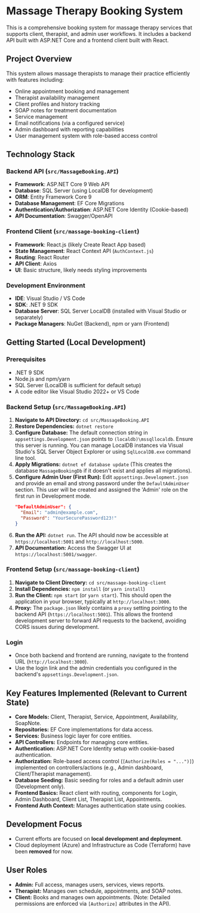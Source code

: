 # Massage Therapy Booking System

This is a comprehensive booking system for massage therapy services that supports client, therapist, and admin user workflows. It includes a backend API built with ASP.NET Core and a frontend client built with React.

## Project Overview

This system allows massage therapists to manage their practice efficiently with features including:

- Online appointment booking and management
- Therapist availability management
- Client profiles and history tracking
- SOAP notes for treatment documentation
- Service management
- Email notifications (via a configured service)
- Admin dashboard with reporting capabilities
- User management system with role-based access control

## Technology Stack

### Backend API (`src/MassageBooking.API`)
- **Framework**: ASP.NET Core 9 Web API
- **Database**: SQL Server (using LocalDB for development)
- **ORM**: Entity Framework Core 9
- **Database Management**: EF Core Migrations
- **Authentication/Authorization**: ASP.NET Core Identity (Cookie-based)
- **API Documentation**: Swagger/OpenAPI

### Frontend Client (`src/massage-booking-client`)
- **Framework**: React.js (likely Create React App based)
- **State Management**: React Context API (`AuthContext.js`)
- **Routing**: React Router
- **API Client**: Axios
- **UI**: Basic structure, likely needs styling improvements

### Development Environment
- **IDE**: Visual Studio / VS Code
- **SDK**: .NET 9 SDK
- **Database Server**: SQL Server LocalDB (installed with Visual Studio or separately)
- **Package Managers**: NuGet (Backend), npm or yarn (Frontend)

## Getting Started (Local Development)

### Prerequisites
- .NET 9 SDK
- Node.js and npm/yarn
- SQL Server (LocalDB is sufficient for default setup)
- A code editor like Visual Studio 2022+ or VS Code

### Backend Setup (`src/MassageBooking.API`)
1.  **Navigate to API Directory:** `cd src/MassageBooking.API`
2.  **Restore Dependencies:** `dotnet restore`
3.  **Configure Database:** The default connection string in `appsettings.Development.json` points to `(localdb)\mssqllocaldb`. Ensure this server is running. You can manage LocalDB instances via Visual Studio's SQL Server Object Explorer or using `SqlLocalDB.exe` command line tool.
4.  **Apply Migrations:** `dotnet ef database update` (This creates the database `MassageBookingDb` if it doesn't exist and applies all migrations).
5.  **Configure Admin User (First Run):** Edit `appsettings.Development.json` and provide an email and strong password under the `DefaultAdminUser` section. This user will be created and assigned the 'Admin' role on the first run in Development mode.
    ```json
    "DefaultAdminUser": {
      "Email": "admin@example.com",
      "Password": "YourSecurePassword123!"
    }
    ```
6.  **Run the API:** `dotnet run`. The API should now be accessible at `https://localhost:5001` and `http://localhost:5000`.
7.  **API Documentation:** Access the Swagger UI at `https://localhost:5001/swagger`.

### Frontend Setup (`src/massage-booking-client`)
1.  **Navigate to Client Directory:** `cd src/massage-booking-client`
2.  **Install Dependencies:** `npm install` (or `yarn install`)
3.  **Run the Client:** `npm start` (or `yarn start`). This should open the application in your browser, typically at `http://localhost:3000`.
4.  **Proxy:** The `package.json` likely contains a `proxy` setting pointing to the backend API (`https://localhost:5001`). This allows the frontend development server to forward API requests to the backend, avoiding CORS issues during development.

### Login
- Once both backend and frontend are running, navigate to the frontend URL (`http://localhost:3000`).
- Use the login link and the admin credentials you configured in the backend's `appsettings.Development.json`.

## Key Features Implemented (Relevant to Current State)

- **Core Models:** Client, Therapist, Service, Appointment, Availability, SoapNote.
- **Repositories:** EF Core implementations for data access.
- **Services:** Business logic layer for core entities.
- **API Controllers:** Endpoints for managing core entities.
- **Authentication:** ASP.NET Core Identity setup with cookie-based authentication.
- **Authorization:** Role-based access control (`[Authorize(Roles = "...")]`) implemented on controllers/actions (e.g., Admin dashboard, Client/Therapist management).
- **Database Seeding:** Basic seeding for roles and a default admin user (Development only).
- **Frontend Basics:** React client with routing, components for Login, Admin Dashboard, Client List, Therapist List, Appointments.
- **Frontend Auth Context:** Manages authentication state using cookies.

## Development Focus

- Current efforts are focused on **local development and deployment**.
- Cloud deployment (Azure) and Infrastructure as Code (Terraform) have been **removed** for now.

## User Roles

- **Admin:** Full access, manages users, services, views reports.
- **Therapist:** Manages own schedule, appointments, and SOAP notes.
- **Client:** Books and manages own appointments.
(Note: Detailed permissions are enforced via `[Authorize]` attributes in the API).